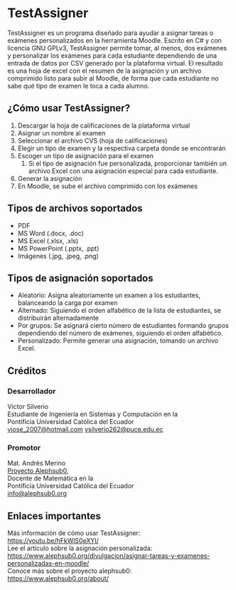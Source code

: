 # TestAssigner
 TestAssigner es un programa diseñado para ayudar a asignar tareas o exámenes personalizados en la herramienta Moodle. Escrito en C# y con licencia GNU GPLv3, TestAssigner permite tomar, al menos, dos exámenes y personalizar los exámenes para cada estudiante dependiendo de una entrada de datos por CSV generado por la plataforma virtual. El resultado es una hoja de excel con el resumen de la asignación y un archivo comprimido listo para subir al Moodle, de forma que cada estudiante no sabe qué tipo de examen le toca a cada alumno.
 
## ¿Cómo usar TestAssigner?
 1. Descargar la hoja de calificaciones de la plataforma virtual
 1. Asignar un nombre al examen
 1. Seleccionar el archivo CVS (hoja de calificaciones)
 1. Elegir un tipo de examen y la respectiva carpeta donde se encontrarán
 1. Escoger un tipo de asignación para el examen
	1. Si el tipo de asignación fue personalizada, proporcionar también un archivo Excel con una asignación especial para cada estudiante.
 1. Generar la asignación
 1. En Moodle, se sube el archivo comprimido con los exámenes
 
## Tipos de archivos soportados
 * PDF
 * MS Word (.docx, .doc)
 * MS Excel (.xlsx, .xls)
 * MS PowerPoint (.pptx, .ppt) 
 * Imágenes (.jpg, .jpeg, .png)
 
## Tipos de asignación soportados
 * Aleatorio: Asigna aleatoriamente un examen a los estudiantes, balanceando la carga por examen
 * Alternado: Siguiendo el orden alfabético de la lista de estudiantes, se distribuirán alternadamente
 * Por grupos: Se asignará cierto número de estudiantes formando grupos dependiendo del número de exámenes, siguiendo el orden alfabético.
 * Personalizado: Permite generar una asignación, tomando un archivo Excel.
 
## Créditos
### Desarrollador
Víctor Silverio\
Estudiante de Ingeniería en Sistemas y Computación en la \
Pontificia Universidad Católica del Ecuador\
vjose_2007@hotmail.com
vsilverio262@puce.edu.ec

### Promotor
Mat. Andrés Merino\
[Proyecto Alephsub0](https://www.alephsub0.org/about/),\
Docente de Matemática en la\
Pontificia Universidad Católica del Ecuador\
info@alephsub0.org

## Enlaces importantes
Más información de cómo usar TestAssigner: https://youtu.be/hFkWlS0eXYI/ \
Lee el artículo sobre la asignación personalizada: https://www.alephsub0.org/divulgacion/asignar-tareas-y-examenes-personalizadas-en-moodle/ \
Conoce más sobre el proyecto alephsub0: https://www.alephsub0.org/about/
